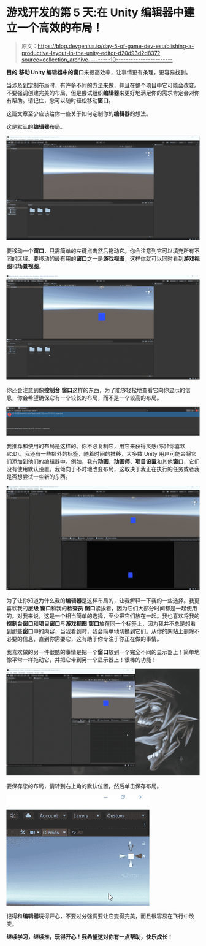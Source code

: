 # 游戏开发的第 5 天:在 Unity 编辑器中建立一个高效的布局！

> 原文：<https://blog.devgenius.io/day-5-of-game-dev-establishing-a-productive-layout-in-the-unity-editor-d20d93d2d837?source=collection_archive---------10----------------------->

**目的:**移动 **Unity 编辑器**中的**窗口**来提高效率，让事情更有条理，更容易找到。

当涉及到定制布局时，有许多不同的方法来做，并且在整个项目中它可能会改变。不要强调创建完美的布局，但是尝试组织**编辑器**来更好地满足你的需求肯定会对你有帮助。请记住，您可以随时轻松移动**窗口**。

这篇文章至少应该给你一些关于如何定制你的**编辑器**的想法。

这是默认的**编辑器**布局。

![](img/3af75cae2dfab1bf31a429fe3eb0d687.png)

要移动一个**窗口**，只需简单的左键点击然后拖动它。你会注意到它可以填充所有不同的区域。要移动的最有用的**窗口**之一是**游戏视图**，这样你就可以同时看到**游戏视图**和**场景视图**。

![](img/09f629979f0747b1d49f85d8c9736c63.png)

你还会注意到像**控制台** **窗口**这样的东西，为了能够轻松地查看它向你显示的信息，你会希望确保它有一个较长的布局，而不是一个较高的布局。

![](img/d18cada2e096c602f721cb7b668de849.png)

我推荐和使用的布局是这样的。你不必复制它，用它来获得灵感(除非你喜欢它:D)。我还有一些额外的标签，随着时间的推移，大多数 Unity 用户可能会将它们添加到他们的编辑器中。例如，我有**动画**、**动画师**、**项目设置**和其他**窗口**，它们没有使用默认设置。我倾向于不时地改变布局，这取决于我正在执行的任务或者我是否想尝试一些新的东西。

![](img/c168c15e90d235f96b8dbbae9fd7e42d.png)

为了让你知道为什么我的**编辑器**是这样布局的，让我解释一下我的一些选择。我更喜欢我的**层级** **窗口**和我的**检查员** **窗口**紧挨着，因为它们大部分时间都是一起使用的。对我来说，这是一个相当简单的选择，至少把它们放在一起。我也喜欢将我的**控制台窗口**和**项目窗口**与**游戏视图** **窗口**放在同一个标签上，因为我并不总是想看到那些**窗口**中的内容，当我看到时，我会简单地切换到它们。从你的网站上删除不必要的信息，直到你需要它，这有助于你专注于你正在做的事情。

我喜欢做的另一件很酷的事情是把一个**窗口**放到一个完全不同的显示器上！简单地像平常一样拖动它，并把它带到另一个显示器上！很棒的功能！

![](img/a3ece99ecb6f1d05c2f740ed9fb09987.png)

要保存您的布局，请转到右上角的默认位置，然后单击保存布局。

![](img/d2259e7fc521d3f6a172860ed7ef55a5.png)

记得和**编辑器**玩得开心，不要过分强调要让它变得完美，而且很容易在飞行中改变。

**继续学习，继续推，玩得开心！我希望这对你有一点帮助，快乐成长！**